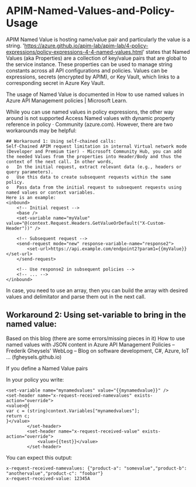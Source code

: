 # APIM-Named-Values-and-Policy-Usage
APIM Named Value is hosting name/value pair and particularly the value is a string. 'https://azure.github.io/apim-lab/apim-lab/4-policy-expressions/policy-expressions-4-4-named-values.html' states that Named Values (aka Properties) are a collection of key/value pairs that are global to the service instance. These properties can be used to manage string constants across all API configurations and policies. Values can be expressions, secrets (encrypted by APIM), or Key Vault, which links to a corresponding secret in Azure Key Vault.

The usage of Named Value is documented in How to use named values in Azure API Management policies | Microsoft Learn.

While you can use named values in policy expressions, the other way around is not supported Access Named values with dynamic property reference in policy · Community (azure.com). However, there are two workarounds may be helpful: 
~~~
## Workaround 1: Using self-chained calls:
Self-Chained APIM request limitation in internal Virtual network mode (Developer and Premium tier) - Microsoft Community Hub, you can add the needed Values from the properties into Header/Body and thus the context of the next call. In other words,
o	In the initial request, extract relevant data (e.g., headers or query parameters).
o	Use this data to create subsequent requests within the same policy.
o	Pass data from the initial request to subsequent requests using named values or context variables.
Here is an example:
<inbound>
    <!-- Initial request -->
    <base />
    <set-variable name="myValue" value="@(context.Request.Headers.GetValueOrDefault("X-Custom-Header"))" />

    <!-- Subsequent request -->
    <send-request mode="new" response-variable-name="response2">
        <set-url>https://api.example.com/endpoint2?param1={{myValue}}</set-url>
    </send-request>

    <!-- Use response2 in subsequent policies -->
    <!-- ... -->
</inbound>
~~~
In case, you need to use an array, then you can build the array with desired values and delimitator and parse them out in the next call.

## Workaround 2: Using set-variable to bring in the named value:
Based on this blog (there are some errors/missing pieces in it)
How to use named values with JSON content in Azure API Management Policies – Frederik Gheysels' WebLog – Blog on software development, C#, Azure, IoT ... (fgheysels.github.io)

If you define a Named Value pairs
 

In your policy you write:
~~~
<set-variable name="mynamedvalues" value="{{mynamedvalue}}" />
<set-header name="x-request-received-namevalues" exists-action="override">
<value>@{
var c = (string)context.Variables["mynamedvalues"]; 
return c;
}</value>
        </set-header>
        <set-header name="x-request-received-value" exists-action="override">
            <value>{{test}}</value>
        </set-header>
~~~
You can expect this output:
~~~
x-request-received-namevalues: {"product-a": "somevalue","product-b": "anothervalue","product-c": "foobar"}
x-request-received-value: 12345A
~~~

